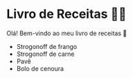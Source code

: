# Livro de Receitas :man_cook:

Olá! Bem-vindo ao meu livro de receitas :wave:

- Strogonoff de frango
- Strogonoff de carne
- Pavê
- Bolo de cenoura
